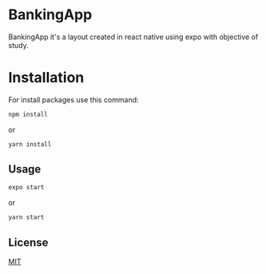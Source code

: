 # BankingApp

BankingApp it's a layout created in react native using expo with objective of study.

# Installation

For install packages use this command:

```bash
npm install
```

or

```bash
yarn install
```

## Usage

```bash
expo start
```

or

```bash
yarn start
```

## License

[MIT](https://choosealicense.com/licenses/mit/)
